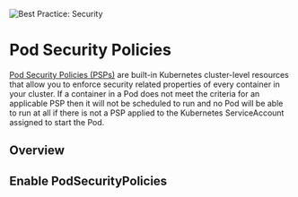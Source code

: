 ![Best Practice: Security](https://img.shields.io/badge/best_practice-security-blue)
# Pod Security Policies

[Pod Security Policies (PSPs)](https://kubernetes.io/docs/concepts/policy/pod-security-policy/) are built-in Kubernetes cluster-level resources that allow you to enforce security related properties of every container in your cluster. If a container in a Pod does not meet the criteria for an applicable PSP then it will not be scheduled to run and no Pod will be able to run at all if there is not a PSP applied to the Kubernetes ServiceAccount assigned to start the Pod.

## Overview


## Enable PodSecurityPolicies

